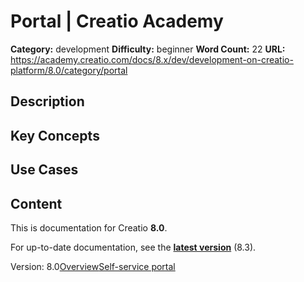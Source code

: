 # Portal | Creatio Academy

**Category:** development **Difficulty:** beginner **Word Count:** 22 **URL:**
https://academy.creatio.com/docs/8.x/dev/development-on-creatio-platform/8.0/category/portal

## Description

## Key Concepts

## Use Cases

## Content

This is documentation for Creatio **8.0**.

For up-to-date documentation, see the
**[latest version](/docs/8.x/dev/development-on-creatio-platform/getting-started/development-recommendations)**
(8.3).

Version:
8.0[Overview](/docs/8.x/dev/development-on-creatio-platform/8.0/platform-customization/classic-ui/portal/overview)[Self-service portal](/docs/8.x/dev/development-on-creatio-platform/8.0/category/self-service-portal)
